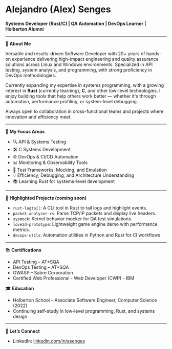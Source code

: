 # Alejandro (Alex) Senges

**Systems Developer (Rust/C) | QA Automation | DevOps Learner | Holberton Alumni**

---

🔧 **About Me**

Versatile and results-driven Software Developer with 20+ years of hands-on experience delivering high-impact engineering and quality assurance solutions across Linux and Windows environments. Specialized in API testing, system analysis, and programming, with strong proficiency in DevOps methodologies.

Currently expanding my expertise in systems programming, with a growing interest in **Rust** (currently learning), **C**, and other low-level technologies. I enjoy building tools that help others work better — whether it's through automation, performance profiling, or system-level debugging.

Always open to collaboration in cross-functional teams and projects where innovation and efficiency meet.

---

🚀 **My Focus Areas**

- 🔍 API & Systems Testing
- 🛠️ C Systems Development
- ⚙️ DevOps & CI/CD Automation
- 📊 Monitoring & Observability Tools
- 🧪 Test Frameworks, Mocking, and Emulation
- 💡 Efficiency, Debugging, and Architecture Understanding
- 📚 Learning Rust for systems-level development

---

📂 **Highlighted Projects (coming soon)**

- `rust-logtail`: A CLI tool in Rust to tail logs and highlight events.
- `packet-analyzer-rs`: Parse TCP/IP packets and display live headers.
- `sysmock`: Kernel behavior mocker for QA test simulations.
- `love2d-prototype`: Lightweight game engine demo with performance metrics.
- `devops-utils`: Automation utilities in Python and Rust for CI workflows.

---

📚 **Certifications**

- API Testing – AT*SQA
- DevOps Testing – AT*SQA
- OWASP – Sabre Corporation
- Certified Web Professional - Web Developer (CWP) - IBM

🎓 **Education**

- Holberton School – Associate Software Engineer, Computer Science (2022)
- Continuing self-study in low-level programming, Rust, and systems design

---

📨 **Let’s Connect**

- LinkedIn: [linkedin.com/in/asenges](https://linkedin.com/in/asenges)
